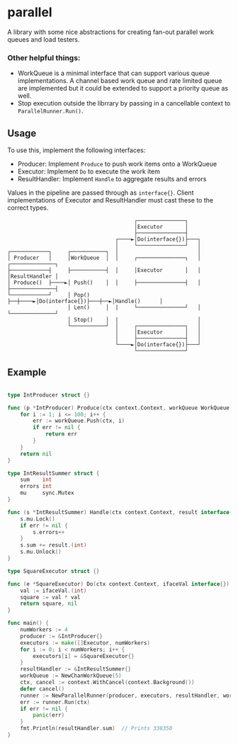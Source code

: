 # parallel

A library with some nice abstractions for creating fan-out parallel work queues and load testers.

### Other helpful things:
* WorkQueue is a minimal interface that can support various queue implementations. A channel based work queue and rate limited queue are implemented but it could be extended to support a priority queue as well.
* Stop execution outside the librrary by passing in a cancellable context to `ParallelRunner.Run()`.

## Usage

To use this, implement the following interfaces:
* Producer: Implement `Produce` to push work items onto a WorkQueue
* Executor: Implement `Do` to execute the work item
* ResultHandler: Implement `Handle` to aggregate results and errors

Values in the pipeline are passed through as `interface{}`. Client implementations of Executor and ResultHandler must cast these to the correct types.

```
                                        ┌───────────────┐
                                        │Executor       │
                                        ├───────────────┤
                                  ┌────►│Do(interface{})├───┐
                                  │     └───────────────┘   │
┌────────────┐     ┌───────────┐  │                         │
│ Producer   │     │WorkQueue  │  │     ┌───────────────┐   │   ┌──────────────┐
├────────────┤     ├───────────┤  │     │Executor       │   │   │ResultHandler │
│ Produce()  ├────►│ Push()    │  │     ├───────────────┤   │   ├──────────────┤
└────────────┘     │ Pop()     ├──┼────►│Do(interface{})├───┼──►│Handle()      │
                   │ Len()     │  |     └───────────────┘   │   └──────────────┘
                   │ Stop()    │  |                         │
                   └───────────┘  │     ┌───────────────┐   │
                                  │     │Executor       │   │
                                  │     ├───────────────┤   │
                                  └────►│Do(interface{})├───┘
                                        └───────────────┘
```

## Example

```go

type IntProducer struct {}

func (p *IntProducer) Produce(ctx context.Context, workQueue WorkQueue) error {
	for i := 1; i <= 100; i++ {
		err := workQueue.Push(ctx, i)
		if err != nil {
			return err
		}
	}
	return nil
}

type IntResultSummer struct {
	sum    int
	errors int
	mu     sync.Mutex
}

func (s *IntResultSummer) Handle(ctx context.Context, result interface{}, err error) {
	s.mu.Lock()
	if err != nil {
		s.errors++
	}
	s.sum += result.(int)
	s.mu.Unlock()
}

type SquareExecutor struct {}

func (e *SquareExecutor) Do(ctx context.Context, ifaceVal interface{}) (interface{}, error) {
	val := ifaceVal.(int)
	square := val * val
	return square, nil
}

func main() {
	numWorkers := 4
	producer := &IntProducer{}
	executors := make([]Executor, numWorkers)
	for i := 0; i < numWorkers; i++ {
		executors[i] = &SquareExecutor{}
	}
	resultHandler := &IntResultSummer{}
	workQueue := NewChanWorkQueue(5)
	ctx, cancel := context.WithCancel(context.Background())
	defer cancel()
	runner := NewParallelRunner(producer, executors, resultHandler, workQueue)
	err := runner.Run(ctx)
	if err != nil {
		panic(err)
	}
	fmt.Println(resultHandler.sum)	// Prints 338350
}
```
